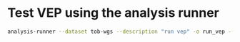 # Test VEP using the analysis runner

```sh
analysis-runner --dataset tob-wgs --description "run vep" -o run_vep --access-level test run_vep.py --script only_vep.py
```
